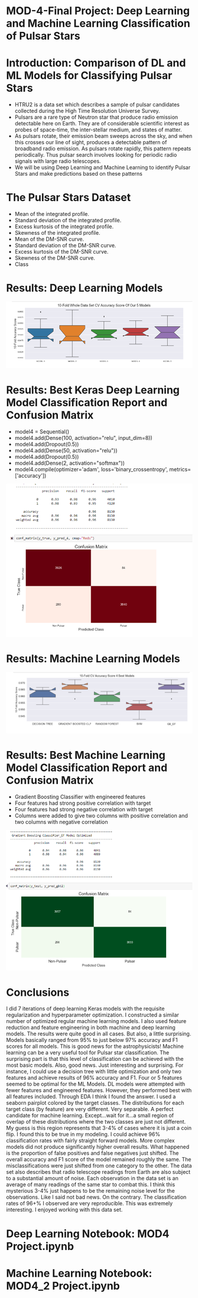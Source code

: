# MOD-4-Final Project: Deep Learning and Machine Learning Classification of Pulsar Stars

# Introduction: Comparison of DL and ML Models for Classifying Pulsar Stars
- HTRU2 is a data set which describes a sample of pulsar candidates collected during the High Time Resolution Universe Survey.
- Pulsars are a rare type of Neutron star that produce radio emission detectable here on Earth. They are of considerable scientific interest as probes of space-time, the inter-stellar medium, and states of matter.
- As pulsars rotate, their emission beam sweeps across the sky, and when this crosses our line of sight, produces a detectable pattern of broadband radio emission. As pulsars rotate rapidly, this pattern repeats periodically. Thus pulsar search involves looking for periodic radio signals with large radio telescopes.
- We will be using Deep Learning and Machine Learning to identify Pulsar Stars and make predictions based on these patterns

# The Pulsar Stars Dataset
- Mean of the integrated profile.
- Standard deviation of the integrated profile.
- Excess kurtosis of the integrated profile.
- Skewness of the integrated profile.
- Mean of the DM-SNR curve.
- Standard deviation of the DM-SNR curve.
- Excess kurtosis of the DM-SNR curve.
- Skewness of the DM-SNR curve.
- Class

# Results: Deep Learning Models
<img src='dl_models.PNG'>

# Results: Best Keras Deep Learning Model Classification Report and Confusion Matrix
- model4 = Sequential()
- model4.add(Dense(100, activation="relu", input_dim=8))
- model4.add(Dropout(0.5))
- model4.add(Dense(50, activation="relu"))
- model4.add(Dropout(0.5))
- model4.add(Dense(2, activation="softmax"))
- model4.compile(optimizer='adam', loss='binary_crossentropy', metrics=['accuracy'])

<img src='best_dl.PNG'>

# Results: Machine Learning Models
<img src='ml_models.PNG'>

# Results: Best Machine Learning Model Classification Report and Confusion Matrix
- Gradient Boosting Classifier with engineered features
- Four features had strong positive correlation with target
- Four features had strong negative correlation with target
- Columns were added to give two columns with positive correlation and two columns with negative correlation

<img src='best_ml.PNG'>

# Conclusions
I did 7 iterations of deep learning Keras models with the requisite regularization and hyperparameter optimization.  I constructed a similar number of optimized regular machine learning models.  I also used feature reduction and feature engineering in both machine and deep learning models.  The results were quite good in all cases.  But also, a little surprising.  Models basically ranged from 95% to just below 97% accuracy and F1 scores for all models.  This is good news for the astrophysicists! Machine learning can be a very useful tool for Pulsar star classification. The surprising part is that this level of classification can be achieved with the most basic models.  Also, good news.  Just interesting and surprising.  For instance, I could use a decision tree with little optimization and only two features and achieve results of 96% accuracy and F1.  Four or 5 features seemed to be optimal for the ML Models. DL models were attempted with fewer features and engineered features. However, they performed best with all features included.  Through EDA I think I found the answer.  I used a seaborn pairplot colored by the target classes.  The distributions for each target class (by feature) are very different.  Very separable.  A perfect candidate for machine learning. Except…wait for it…a small region of overlap of these distributions where the two classes are just not different.  My guess is this region represents that 3-4% of cases where it is just a coin flip.  I found this to be true in my modeling.  I could achieve 96% classification rates with fairly straight forward models.  More complex models did not produce significantly higher overall results.  What happened is the proportion of false positives and false negatives just shifted.  The overall accuracy and F1 score of the model remained roughly the same.  The misclassifications were just shifted from one category to the other. The data set also describes that radio telescope readings from Earth are also subject to a substantial amount of noise.  Each observation in the data set is an average of many readings of the same star to combat this.  I think this mysterious 3-4% just happens to be the remaining noise level for the observations.  Like I said not bad news.  On the contrary.  The classification rates of 96+% I observed are very reproducible.  This was extremely interesting. I enjoyed working with this data set.

# Deep Learning Notebook: MOD4 Project.ipynb

# Machine Learning Notebook: MOD4_2 Project.ipynb
